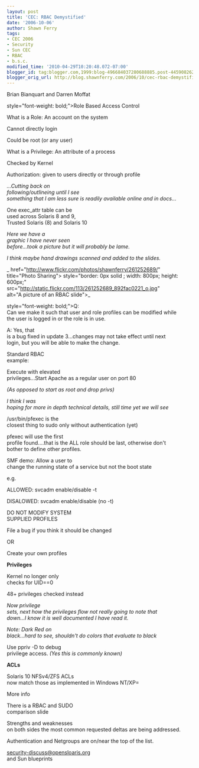 ```yaml
---
layout: post
title: 'CEC: RBAC Demystified'
date: '2006-10-06'
author: Shawn Ferry
tags:
- CEC 2006
- Security
- Sun CEC
- RBAC
- b.s.c.
modified_time: '2010-04-29T10:20:48.072-07:00'
blogger_id: tag:blogger.com,1999:blog-496684037280688885.post-4459082625069957800
blogger_orig_url: http://blog.shawnferry.com/2006/10/cec-rbac-demystified_4519.html
---
```


Brian Bianquart and Darren Moffat  

style="font-weight: bold;">Role Based Access Control  

What is a Role: An account on the system  
  
Cannot directly login  
  
Could be root (or any user)  

What is a Privilege: An attribute of a process  
  
Checked by Kernel  

Authorization: given to users directly or through profile  

_...Cutting back on  
following/outlineing until I see  
something that I am less sure is readily available online and in docs..._  

One exec_attr table can be  
used across Solaris 8 and 9,  
Trusted Solaris (8) and Solaris 10  

_Here we have a  
graphic I have never seen  
before...took a picture but it will probably be lame._  
  
_I think maybe hand drawings scanned and added to the slides._

_ href="http://www.flickr.com/photos/shawnferry/261252689/"  
title="Photo Sharing"> style="border: 0px solid ; width: 800px; height:
600px;"  
src="http://static.flickr.com/113/261252689_892fac0221_o.jpg"  
alt="A picture of an RBAC slide">_

style="font-weight: bold;">Q:  
Can we make it such that user and role profiles can be modified while  
the user is logged in or the role is in use.  
  
A: Yes, that  
is a bug fixed in update 3...changes may not take effect until next  
login, but you will be able to make the change.  

Standard RBAC  
example:  
  
Execute with elevated  
privileges...Start Apache as a regular user on port 80  
  
_(As opposed to start as root and drop privs)_

_I think I was  
hoping for more in depth technical details, still time yet we will see_  

/usr/bin/pfexec is the  
closest thing to sudo only without authentication (yet)  

pfexec will use the first  
profile found....that is the ALL role should be last, otherwise don't  
bother to define other profiles.  

SMF demo: Allow a user to  
change the running state of a service but not the boot state  
  
e.g.  
  
ALLOWED: svcadm enable/disable -t  
  
DISALOWED: svcadm enable/disable (no -t)  

DO NOT MODIFY SYSTEM  
SUPPLIED PROFILES  
  
File a bug if you think it should be changed  
  
OR  
  
Create your own profiles  

**Privileges**  
  
Kernel no longer only  
checks for UID==0  
  
48+ privileges checked instead  

_Now privilege  
sets, next how the privileges flow not really going to note that  
down...I know it is well documented I have read it._  

_Note: Dark Red on  
black...hard to see, shouldn't do colors that evaluate to black_  

Use ppriv -D to debug  
privilege access. _(Yes this is commonly known)_

**ACLs**  
  
Solaris 10 NFSv4/ZFS ACLs  
now match those as implemented in Windows NT/XP=  
  
More info  
  
There is a RBAC and SUDO  
comparison slide  
  
Strengths and weaknesses  
on both sides the most common requested deltas are being addressed.  
  
Authentication and Netgroups are on/near the top of the list.

security-discuss@opensloaris.org  
 and Sun blueprints

